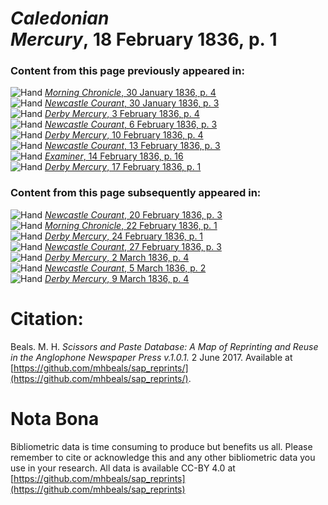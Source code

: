 # *Caledonian Mercury*, 18 February 1836, p. 1  
  
### Content from this page previously appeared in:  
![Hand](http://scissorsandpaste.net/wp-content/uploads/2017/06/smallhandpointer.png) [*Morning Chronicle*, 30 January 1836, p. 4](https://mhbeals.github.io/sap_html/Morning-Chronicle/Morning-Chronicle-30-January-1836-p-4)  
![Hand](http://scissorsandpaste.net/wp-content/uploads/2017/06/smallhandpointer.png) [*Newcastle Courant*, 30 January 1836, p. 3](https://mhbeals.github.io/sap_html/Newcastle-Courant/Newcastle-Courant-30-January-1836-p-3)  
![Hand](http://scissorsandpaste.net/wp-content/uploads/2017/06/smallhandpointer.png) [*Derby Mercury*, 3 February 1836, p. 4](https://mhbeals.github.io/sap_html/Derby-Mercury/Derby-Mercury-3-February-1836-p-4)  
![Hand](http://scissorsandpaste.net/wp-content/uploads/2017/06/smallhandpointer.png) [*Newcastle Courant*, 6 February 1836, p. 3](https://mhbeals.github.io/sap_html/Newcastle-Courant/Newcastle-Courant-6-February-1836-p-3)  
![Hand](http://scissorsandpaste.net/wp-content/uploads/2017/06/smallhandpointer.png) [*Derby Mercury*, 10 February 1836, p. 4](https://mhbeals.github.io/sap_html/Derby-Mercury/Derby-Mercury-10-February-1836-p-4)  
![Hand](http://scissorsandpaste.net/wp-content/uploads/2017/06/smallhandpointer.png) [*Newcastle Courant*, 13 February 1836, p. 3](https://mhbeals.github.io/sap_html/Newcastle-Courant/Newcastle-Courant-13-February-1836-p-3)  
![Hand](http://scissorsandpaste.net/wp-content/uploads/2017/06/smallhandpointer.png) [*Examiner*, 14 February 1836, p. 16](https://mhbeals.github.io/sap_html/Examiner/Examiner-14-February-1836-p-16)  
![Hand](http://scissorsandpaste.net/wp-content/uploads/2017/06/smallhandpointer.png) [*Derby Mercury*, 17 February 1836, p. 1](https://mhbeals.github.io/sap_html/Derby-Mercury/Derby-Mercury-17-February-1836-p-1)  
  
### Content from this page subsequently appeared in:  
![Hand](http://scissorsandpaste.net/wp-content/uploads/2017/06/smallhandpointer.png) [*Newcastle Courant*, 20 February 1836, p. 3](https://mhbeals.github.io/sap_html/Newcastle-Courant/Newcastle-Courant-20-February-1836-p-3)  
![Hand](http://scissorsandpaste.net/wp-content/uploads/2017/06/smallhandpointer.png) [*Morning Chronicle*, 22 February 1836, p. 1](https://mhbeals.github.io/sap_html/Morning-Chronicle/Morning-Chronicle-22-February-1836-p-1)  
![Hand](http://scissorsandpaste.net/wp-content/uploads/2017/06/smallhandpointer.png) [*Derby Mercury*, 24 February 1836, p. 1](https://mhbeals.github.io/sap_html/Derby-Mercury/Derby-Mercury-24-February-1836-p-1)  
![Hand](http://scissorsandpaste.net/wp-content/uploads/2017/06/smallhandpointer.png) [*Newcastle Courant*, 27 February 1836, p. 3](https://mhbeals.github.io/sap_html/Newcastle-Courant/Newcastle-Courant-27-February-1836-p-3)  
![Hand](http://scissorsandpaste.net/wp-content/uploads/2017/06/smallhandpointer.png) [*Derby Mercury*, 2 March 1836, p. 4](https://mhbeals.github.io/sap_html/Derby-Mercury/Derby-Mercury-2-March-1836-p-4)  
![Hand](http://scissorsandpaste.net/wp-content/uploads/2017/06/smallhandpointer.png) [*Newcastle Courant*, 5 March 1836, p. 2](https://mhbeals.github.io/sap_html/Newcastle-Courant/Newcastle-Courant-5-March-1836-p-2)  
![Hand](http://scissorsandpaste.net/wp-content/uploads/2017/06/smallhandpointer.png) [*Derby Mercury*, 9 March 1836, p. 4](https://mhbeals.github.io/sap_html/Derby-Mercury/Derby-Mercury-9-March-1836-p-4)  


# Citation: 

Beals. M. H. *Scissors and Paste Database: A Map of Reprinting and Reuse in the Anglophone Newspaper Press v.1.0.1.* 2 June 2017. Available at [https://github.com/mhbeals/sap_reprints/](https://github.com/mhbeals/sap_reprints/). 

# Nota Bona

Bibliometric data is time consuming to produce but benefits us all. Please remember to cite or acknowledge this and any other bibliometric data you use in your research. All data is available CC-BY 4.0 at [https://github.com/mhbeals/sap_reprints](https://github.com/mhbeals/sap_reprints)